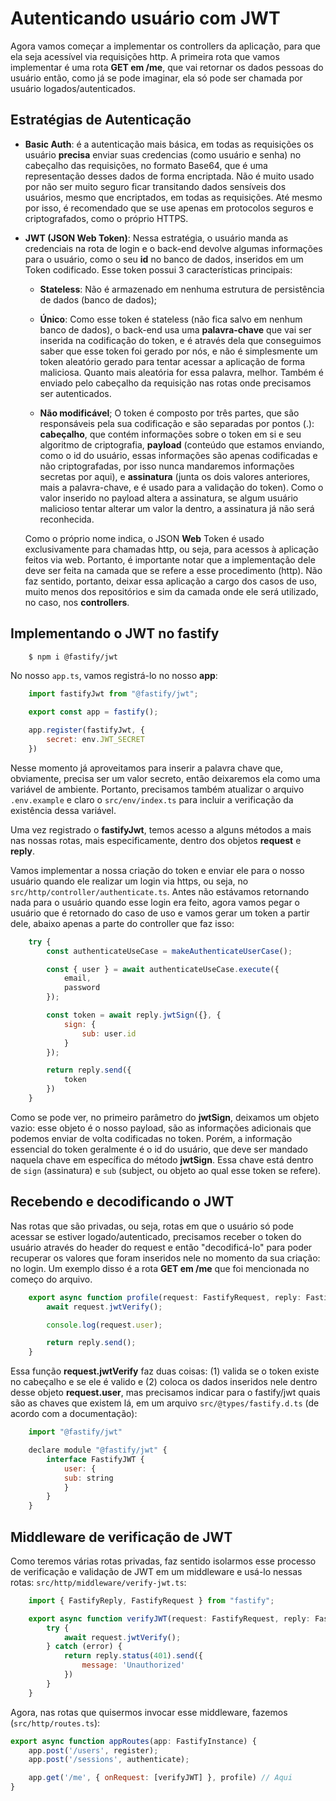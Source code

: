 # Autenticando usuário com JWT
Agora vamos começar a implementar os controllers da aplicação, para que ela seja acessível via requisições http. A primeira rota que vamos implementar é uma rota **GET em /me**, que vai retornar os dados pessoas do usuário então, como já se pode imaginar, ela só pode ser chamada por usuário logados/autenticados. 

## Estratégias de Autenticação
- **Basic Auth**: é a autenticação mais básica, em todas as requisições os usuário **precisa** enviar suas credencias (como usuário e senha) no cabeçalho das requisições, no formato Base64, que é uma representação desses dados de forma encriptada. Não é muito usado por não ser muito seguro ficar transitando dados sensíveis dos usuários, mesmo que encriptados, em todas as requisições. Até mesmo por isso, é recomendado que se use apenas em protocolos seguros e criptografados, como o próprio HTTPS.

- **JWT (JSON Web Token)**: Nessa estratégia, o usuário manda as credenciais na rota de login e o back-end devolve algumas informações para o usuário, como o seu **id** no banco de dados, inseridos em um Token codificado. Esse token possui 3 características principais:
    - **Stateless**: Não é armazenado em nenhuma estrutura de persistência de dados (banco de dados);

    - **Único**: Como esse token é stateless (não fica salvo em nenhum banco de dados), o back-end usa uma **palavra-chave** que vai ser inserida na codificação do token, e é através dela que conseguimos saber que esse token foi gerado por nós, e não é simplesmente um token aleatório gerado para tentar acessar a aplicação de forma maliciosa. Quanto mais aleatória for essa palavra, melhor. Também é enviado pelo cabeçalho da requisição nas rotas onde precisamos ser autenticados.

    - **Não modificável**; O token é composto por três partes, que são responsáveis pela sua codificação e são separadas por pontos (.): **cabeçalho**, que contém informações sobre o token em si e seu algoritmo de criptografia, **payload** (conteúdo que estamos enviando, como o id do usuário, essas informações são apenas codificadas e não criptografadas, por isso nunca mandaremos informações secretas por aqui), e **assinatura** (junta os dois valores anteriores, mais a palavra-chave, e é usado para a validação do token). Como o valor inserido no payload altera a assinatura, se algum usuário malicioso tentar alterar um valor la dentro, a assinatura já não será reconhecida.

    Como o próprio nome indica, o JSON **Web** Token é usado exclusivamente para chamadas http, ou seja, para acessos à aplicação feitos via web. Portanto, é importante notar que a implementação dele deve ser feita na camada que se refere a esse procedimento (http). Não faz sentido, portanto, deixar essa aplicação a cargo dos casos de uso, muito menos dos repositórios e sim da camada onde ele será utilizado, no caso, nos **controllers**.

## Implementando o JWT no fastify

```sh
    $ npm i @fastify/jwt
```

No nosso `app.ts`, vamos registrá-lo no nosso **app**:

```js
    import fastifyJwt from "@fastify/jwt";

    export const app = fastify();

    app.register(fastifyJwt, {
        secret: env.JWT_SECRET
    })
```

Nesse momento já aproveitamos para inserir a palavra chave que, obviamente, precisa ser um valor secreto, então deixaremos ela como uma variável de ambiente. Portanto, precisamos também atualizar o arquivo `.env.example` e claro o `src/env/index.ts` para incluir a verificação da existência dessa variável.

Uma vez registrado o **fastifyJwt**, temos acesso a alguns métodos a mais nas nossas rotas, mais especificamente, dentro dos objetos **request** e **reply**. 

Vamos implementar a nossa criação do token e enviar ele para o nosso usuário quando ele realizar um login via https, ou seja, no `src/http/controller/authenticate.ts`. Antes não estávamos retornando nada para o usuário quando esse login era feito, agora vamos pegar o usuário que é retornado do caso de uso e vamos gerar um token a partir dele, abaixo apenas a parte do controller que faz isso:

```js
    try {
        const authenticateUseCase = makeAuthenticateUserCase();

        const { user } = await authenticateUseCase.execute({
            email,
            password
        });

        const token = await reply.jwtSign({}, {
            sign: {
                sub: user.id
            }
        });

        return reply.send({
            token
        })
    }
```

Como se pode ver, no primeiro parâmetro do **jwtSign**, deixamos um objeto vazio: esse objeto é o nosso payload, são as informações adicionais que podemos enviar de volta codificadas no token. Porém, a informação essencial do token geralmente é o id do usuário, que deve ser mandado naquela chave em específica do método **jwtSign**. Essa chave está dentro de `sign` (assinatura) e `sub` (subject, ou objeto ao qual esse token se refere).

## Recebendo e decodificando o JWT
Nas rotas que são privadas, ou seja, rotas em que o usuário só pode acessar se estiver logado/autenticado, precisamos receber o token do usuário através do header do request e então "decodificá-lo" para poder recuperar os valores que foram inseridos nele no momento da sua criação: no login. Um exemplo disso é a rota **GET em /me** que foi mencionada no começo do arquivo.

```js
    export async function profile(request: FastifyRequest, reply: FastifyReply) {
        await request.jwtVerify();

        console.log(request.user);

        return reply.send();
    }
```

Essa função **request.jwtVerify** faz duas coisas: (1) valida se o token existe no cabeçalho e se ele é valido e (2) coloca os dados inseridos nele dentro desse objeto **request.user**, mas precisamos indicar para o fastify/jwt quais são as chaves que existem lá, em um arquivo `src/@types/fastify.d.ts` (de acordo com a documentação):

```js
    import "@fastify/jwt"

    declare module "@fastify/jwt" {
        interface FastifyJWT {
            user: {
            sub: string
            }
        }
    }
```

## Middleware de verificação de JWT
Como teremos várias rotas privadas, faz sentido isolarmos esse processo de verificação e validação de JWT em um middleware e usá-lo nessas rotas:
`src/http/middleware/verify-jwt.ts`:

```js
    import { FastifyReply, FastifyRequest } from "fastify";

    export async function verifyJWT(request: FastifyRequest, reply: FastifyReply) {
        try {
            await request.jwtVerify();
        } catch (error) {
            return reply.status(401).send({
                message: 'Unauthorized'
            })
        }
    }
```

Agora, nas rotas que quisermos invocar esse middleware, fazemos (`src/http/routes.ts`):

```js
export async function appRoutes(app: FastifyInstance) {
    app.post('/users', register);
    app.post('/sessions', authenticate);

    app.get('/me', { onRequest: [verifyJWT] }, profile) // Aqui
}
```